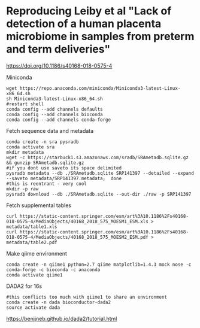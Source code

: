 # Reproducing Leiby et al "Lack of detection of a human placenta microbiome in samples from preterm and term deliveries"
https://doi.org/10.1186/s40168-018-0575-4

Miniconda
```
wget https://repo.anaconda.com/miniconda/Miniconda3-latest-Linux-x86_64.sh
sh Miniconda3-latest-Linux-x86_64.sh
#restart shell
conda config --add channels defaults
conda config --add channels bioconda
conda config --add channels conda-forge
```

Fetch sequence data and metadata
```
conda create -n sra pysradb
conda activate sra
mkdir metadata
wget -c https://starbuck1.s3.amazonaws.com/sradb/SRAmetadb.sqlite.gz && gunzip SRAmetadb.sqlite.gz
#if you dont use saveto its space delimited
pysradb metadata --db ./SRAmetadb.sqlite SRP141397 --detailed --expand --saveto metadata/SRP141397.metadata;  done
#this is reentrant - very cool
mkdir -p raw
pysradb download --db ./SRAmetadb.sqlite --out-dir ./raw -p SRP141397
```

Fetch supplemental tables
```
curl https://static-content.springer.com/esm/art%3A10.1186%2Fs40168-018-0575-4/MediaObjects/40168_2018_575_MOESM1_ESM.xls > metadata/table1.xls
curl https://static-content.springer.com/esm/art%3A10.1186%2Fs40168-018-0575-4/MediaObjects/40168_2018_575_MOESM2_ESM.pdf > metadata/table2.pdf
```

Make qiime environment
```
conda create -n qiime1 python=2.7 qiime matplotlib=1.4.3 mock nose -c conda-forge -c bioconda -c anaconda
conda activate qiime1
```

DADA2 for 16s
```
#this conflicts too much with qiime1 to share an environment
conda create -n dada bioconductor-dada2
source activate dada
```

https://benjjneb.github.io/dada2/tutorial.html